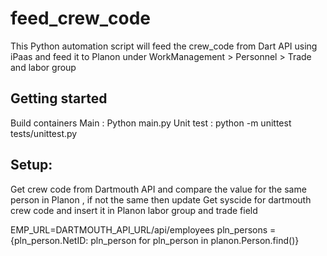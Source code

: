 # feed_crew_code
This Python automation script will feed the crew_code from Dart API using iPaas and feed it to Planon under WorkManagement > Personnel > Trade and labor group

## Getting started
Build containers 
Main : Python main.py
Unit test :  python -m unittest tests/unittest.py

## Setup:
Get crew code from Dartmouth API and compare the value for the same person in Planon , if not the same then update
Get syscide for dartmouth crew code and insert it in Planon labor group and trade field

EMP_URL=DARTMOUTH_API_URL/api/employees
pln_persons = {pln_person.NetID: pln_person for pln_person in planon.Person.find()}


